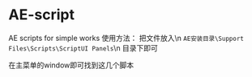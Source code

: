 # AE-script
AE scripts for simple works
使用方法：
把文件放入\n
`AE安装目录\Support Files\Scripts\ScriptUI Panels`\n
目录下即可

在主菜单的window即可找到这几个脚本
